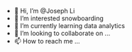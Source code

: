 - 👋 Hi, I’m @Joseph Li 
- 👀 I’m interested snowboarding
- 🌱 I’m currently learning data analytics 
- 💞️ I’m looking to collaborate on ...
- 📫 How to reach me ...

<!---
JosephLi1806/JosephLi1806 is a ✨ special ✨ repository because its `README.md` (this file) appears on your GitHub profile.
You can click the Preview link to take a look at your changes.
--->
